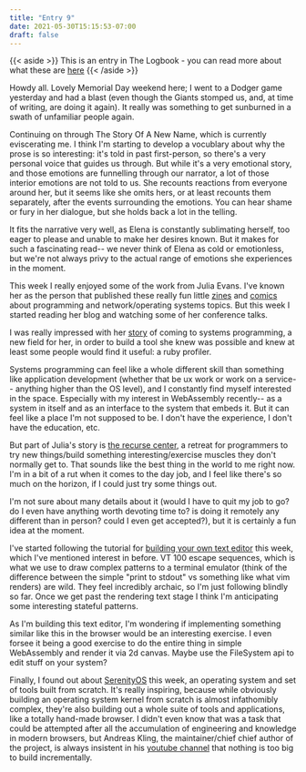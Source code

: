 ```yaml
---
title: "Entry 9"
date: 2021-05-30T15:15:53-07:00
draft: false
---
```


{{< aside >}} This is an entry in The Logbook - you can read more about what these are [here](/posts/logbook) {{< /aside >}}

Howdy all. Lovely Memorial Day weekend here; I went to a Dodger game yesterday and had a blast (even though the Giants stomped us, and, at time of writing, are doing it again). It really was something to get sunburned in a swath of unfamiliar people again.

Continuing on through The Story Of A New Name, which is currently eviscerating me. I think I'm starting to develop a vocublary about why the prose is so interesting: it's told in past first-person, so there's a very personal voice that guides us through. But while it's a very emotional story, and those emotions are funnelling through our narrator, a lot of those interior emotions are not told to us. She recounts reactions from everyone around her, but it seems like she omits hers, or at least recounts them separately, after the events surrounding the emotions. You can hear shame or fury in her dialogue, but she holds back a lot in the telling.

It fits the narrative very well, as Elena is constantly sublimating herself, too eager to please and unable to make her desires known. But it makes for such a fascinating read-- we never think of Elena as cold or emotionless, but we're not always privy to the actual range of emotions she experiences in the moment.

This week I really enjoyed some of the work from Julia Evans. I've known her as the person that published these really fun little [zines](https://wizardzines.com/) and [comics](https://wizardzines.com/comics/) about programming and network/operating systems topics. But this week I started reading her blog and watching some of her conference talks.

I was really impressed with her [story](https://www.youtube.com/watch?v=ftQfpAeyxPo) of coming to systems programming, a new field for her, in order to build a tool she knew was possible and knew at least some people would find it useful: a ruby profiler.

Systems programming can feel like a whole different skill than something like application development (whether that be ux work or work on a service-- anything higher than the OS level), and I constantly find myself interested in the space. Especially with my interest in WebAssembly recently-- as a system in itself and as an interface to the system that embeds it. But it can feel like a place I'm not supposed to be. I don't have the experience, I don't have the education, etc.

But part of Julia's story is [the recurse center](https://www.recurse.com/), a retreat for programmers to try new things/build something interesting/exercise muscles they don't normally get to. That sounds like the best thing in the world to me right now. I'm in a bit of a rut when it comes to the day job, and I feel like there's so much on the horizon, if I could just try some things out.

I'm not sure about many details about it (would I have to quit my job to go? do I even have anything worth devoting time to? is doing it remotely any different than in person? could I even get accepted?), but it is certainly a fun idea at the moment.

I've started following the tutorial for [building your own text editor](https://viewsourcecode.org/snaptoken/kilo/) this week, which I've mentioned interest in before. VT 100 escape sequences, which is what we use to draw complex patterns to a terminal emulator (think of the difference between the simple "print to stdout" vs something like what vim renders) are wild. They feel incredibly archaic, so I'm just following blindly so far. Once we get past the rendering text stage I think I'm anticipating some interesting stateful patterns.

As I'm building this text editor, I'm wondering if implementing something similar like this in the browser would be an interesting exercise. I even forsee it being a good exercise to do the entire thing in simple WebAssembly and render it via 2d canvas. Maybe use the FileSystem api to edit stuff on your system?

Finally, I found out about [SerenityOS](http://serenityos.org/) this week, an operating system and set of tools built from scratch. It's really inspiring, because while obviously building an operating system kernel from scratch is almost infathomibly complex, they're also building out a whole suite of tools and applications, like a totally hand-made browser. I didn't even know that was a task that could be attempted after all the accumulation of engineering and knowledge in modern browsers, but Andreas Kling, the maintainer/chief chief author of the project, is always insistent in his [youtube channel](https://www.youtube.com/watch?v=-YlVex4nbfw) that nothing is too big to build incrementally.

